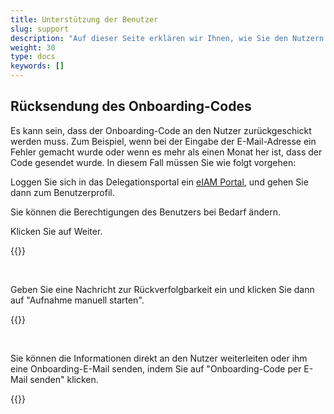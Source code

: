 ```yaml
---
title: Unterstützung der Benutzer
slug: support
description: "Auf dieser Seite erklären wir Ihnen, wie Sie den Nutzern im Bedarfsfall helfen können. Diese Aufgabe betrifft nur die Kantonsverantwortlichen (KT_Superuser)."
weight: 30
type: docs
keywords: []
---
```


## Rücksendung des Onboarding-Codes

Es kann sein, dass der Onboarding-Code an den Nutzer zurückgeschickt werden muss. Zum Beispiel, wenn bei der Eingabe der E-Mail-Adresse ein Fehler gemacht wurde oder wenn es mehr als einen Monat her ist, dass der Code gesendet wurde. In diesem Fall müssen Sie wie folgt vorgehen: 

Loggen Sie sich in das Delegationsportal ein <a href="https://www.portal.eiam.admin.ch/portal/adminservice/app/home">eIAM Portal</a>, und gehen Sie dann zum Benutzerprofil. 

<!-- 1eme paire de colonnes -->

<div class="two_column">

<div class="left_col">
<!-- First column content goes here -->
<p>
Sie können die Berechtigungen des Benutzers bei Bedarf ändern. 
</p>

<p>
Klicken Sie auf Weiter.
</p>
</div>

<div class="right_col">
<!-- Second column content goes here -->
{{<insertImage image="continuer_de.png" class="edge max-w-90">}}
</div>
</div>

&nbsp;

<!-- 2eme paire de colonnes -->

<div class="two_column">

<div class="left_col">
<!-- First column content goes here -->
<p>
Geben Sie eine Nachricht zur Rückverfolgbarkeit ein und klicken Sie dann auf "Aufnahme manuell starten". 
</p>
</div>

<div class="right_col">
<!-- Second column content goes here -->
{{<insertImage image="enreg_manu_de.png" class="edge max-w-90">}}
</div>
</div>

&nbsp;

<!-- 3eme paire de colonnes -->

<div class="two_column">

<div class="left_col">
<!-- First column content goes here -->
<p>
Sie können die Informationen direkt an den Nutzer weiterleiten oder ihm eine Onboarding-E-Mail senden, indem Sie auf "Onboarding-Code per E-Mail senden" klicken.
</p>
</div>

<div class="right_col">
<!-- Second column content goes here -->
{{<insertImage image="onboarding_de.png" class="edge max-w-90">}}
</div>
</div>

&nbsp;